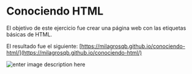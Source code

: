 Conociendo HTML
===================

El objetivo de este ejercicio fue crear una página web con las etiquetas básicas de HTML.

El resultado fue el siguiente:
[https://milagrosqb.github.io/conociendo-html/](https://milagrosqb.github.io/conociendo-html/)

![enter image description here](https://trello-attachments.s3.amazonaws.com/57e40ce06637619cb5a83a23/580658d4916cae61f5040c00/66bdbedf706840069de5d8d77fd3f162/screencapture-milagrosqb-github-io-conociendo-html-1482116555341.png)
